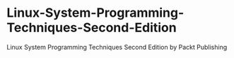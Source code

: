 # Linux-System-Programming-Techniques-Second-Edition
Linux System Programming Techniques Second Edition by Packt Publishing

